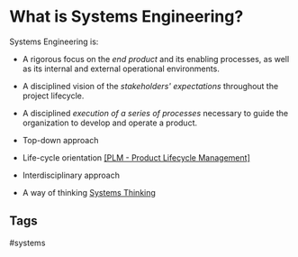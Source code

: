 # What is Systems Engineering?  

Systems Engineering is:  

* A rigorous focus on the *end product* and its enabling processes, as well as its internal and external operational environments.

* A disciplined vision of the *stakeholders' expectations* throughout the project lifecycle.

* A disciplined *execution of a series of processes* necessary to guide the organization to develop and operate a product.

* Top-down approach

* Life-cycle orientation [\[PLM - Product Lifecycle Management\]](../202203182210)  

* Interdisciplinary approach

* A way of thinking [Systems Thinking](../202201110236)

## Tags
#systems
